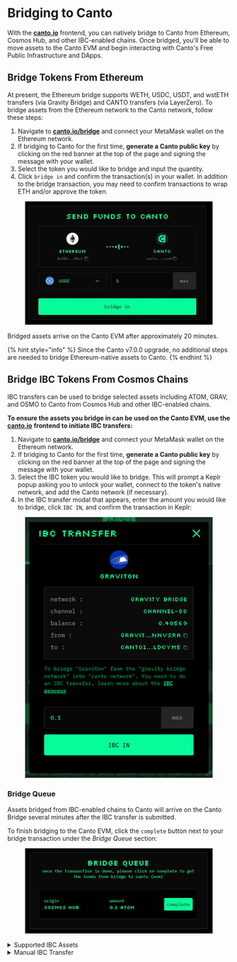 # Bridging to Canto

With the [**canto.io**](https://canto.io/bridge) frontend, you can natively bridge to Canto from Ethereum, Cosmos Hub, and other IBC-enabled chains. Once bridged, you'll be able to move assets to the Canto EVM and begin interacting with Canto's Free Public Infrastructure and DApps.

## Bridge Tokens From Ethereum

At present, the Ethereum bridge supports WETH, USDC, USDT, and wstETH transfers (via Gravity Bridge) and CANTO transfers (via LayerZero). To bridge assets from the Ethereum network to the Canto network, follow these steps:

1. Navigate to [**canto.io/bridge**](https://canto.io/bridge) and connect your MetaMask wallet on the Ethereum network.
2. If bridging to Canto for the first time, **generate a Canto public key** by clicking on the red banner at the top of the page and signing the message with your wallet.
3. Select the token you would like to bridge and input the quantity.
4. Click `bridge in` and confirm the transaction(s) in your wallet. In addition to the bridge transaction, you may need to confirm transactions to wrap ETH and/or approve the token.

<figure><img src="../../.gitbook/assets/bridge-to-canto-v3.JPG" alt=""><figcaption></figcaption></figure>

Bridged assets arrive on the Canto EVM after approximately 20 minutes.

{% hint style="info" %}
Since the Canto v7.0.0 upgrade, no additional steps are needed to bridge Ethereum-native assets to Canto.
{% endhint %}

## Bridge IBC Tokens From Cosmos Chains

IBC transfers can be used to bridge selected assets including ATOM, GRAV, and OSMO to Canto from Cosmos Hub and other IBC-enabled chains.

**To ensure the assets you bridge in can be used on the Canto EVM, use the** [**canto.io**](https://canto.io/bridge) **frontend to initiate IBC transfers:**

1. Navigate to [**canto.io/bridge**](https://canto.io/bridge) and connect your MetaMask wallet on the Ethereum network.
2. If bridging to Canto for the first time, **generate a Canto public key** by clicking on the red banner at the top of the page and signing the message with your wallet.
3. Select the IBC token you would like to bridge. This will prompt a Keplr popup asking you to unlock your wallet, connect to the token's native network, and add the Canto network (if necessary).
4. In the IBC transfer modal that appears, enter the amount you would like to bridge, click `IBC IN`, and confirm the transaction in Keplr:

<figure><img src="../../.gitbook/assets/image.png" alt=""><figcaption></figcaption></figure>

### Bridge Queue <a href="#bridge-queue-ibc" id="bridge-queue-ibc"></a>

Assets bridged from IBC-enabled chains to Canto will arrive on the Canto Bridge several minutes after the IBC transfer is submitted.

To finish bridging to the Canto EVM, click the `complete` button next to your bridge transaction under the _Bridge Queue_ section:

<figure><img src="../../.gitbook/assets/bridge-queue-cosmos.JPG" alt=""><figcaption></figcaption></figure>

<details>

<summary>Supported IBC Assets</summary>

* SOMM
* GRAV
* AKT
* OSMO
* CRE
* KAVA
* INJ\*
* CMDX
* DVPN
* EVMOS\*
* XPRT
* stkATOM
* STRD
* stEVMOS
* stATOM
* stJUNO
* stOSMO
* stSTARS
* QCK
* qATOM
* qREGEN
* qSTARS

\*limited compatibility with canto.io – see [Manual IBC Transfer](to-canto.md#manual-ibc-transfer).

</details>

<details>

<summary>Manual IBC Transfer</summary>

Advanced users may wish to initiate IBC transfers manually. Before doing so, ensure the token you are transferring is one of the [Supported IBC Assets](to-canto.md#supported-ibc-assets) and that you are bridging the token from its native chain.

**Do not attempt to IBC transfer tokens to the Canto address in your Keplr wallet. Follow the instructions below.**

1. Navigate to [**canto.io/bridge**](https://canto.io/bridge) and connect your MetaMask wallet on the Ethereum network.
2. If bridging to Canto for the first time, **generate a Canto public key** by clicking on the red banner at the top of the page and signing the message with your wallet.
3. Open the sidebar by clicking the burger icon in the top-left corner of the page and click `add to keplr` to add the Canto network to Keplr.
4. Copy your Canto native address from the center of the page.
5. Make sure the "Show Advanced IBC Transfers" option is toggled on in Keplr wallet settings.
6. Switch to the chain you are trying to bridge from and click `IBC Transfer`.
7. Select _Canto Mainnet_ as the destination chain.
8. **If bridging for the first time, add Canto by clicking "New IBC Transfer Channel" and selecting Canto Mainnet. Enter the correct channel for the chain you are bridging from.**
   * Cosmos Hub: `channel-358`
   * Gravity Bridge: `channel-88`
   * Kava: `channel-87`
   * Akash: `channel-59`
   * Osmosis: `channel-550`
   * Injective: `channel-99`
   * Comdex: `channel-58`
   * Crescent: `channel-34`
   * Sommelier: `channel-2`
   * Sentinel: `channel-71`
   * Evmos: `channel-62`
   * Persistence: `channel-80`
   * Stride: `channel-74`
   * Quicksilver: `channel-24`
9. Enter the amount you want to transfer and complete the transaction. Your tokens should arrive after a few minutes.

After performing a manual IBC transfer, your assets will arrive on the Canto Bridge. Use the [Bridge Queue](to-canto.md#bridge-queue-ibc) at [**canto.io/bridge**](https://canto.io/bridge) to finish bridging to the Canto EVM.

</details>
